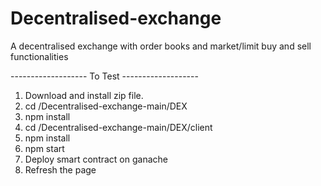 # Decentralised-exchange
A decentralised exchange with order books and market/limit buy and sell functionalities

------------------- To Test -------------------

1. Download and install zip file.
2. cd /Decentralised-exchange-main/DEX
3. npm install
4. cd /Decentralised-exchange-main/DEX/client
5. npm install
6. npm start
7. Deploy smart contract on ganache
8. Refresh the page 
